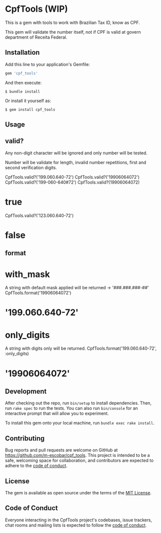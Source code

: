 # CpfTools (WIP)

This is a gem with tools to work with Brazilian Tax ID, know as CPF.

This gem will validate the number itself, not if CPF is valid at govern department of Receita Federal.

## Installation

Add this line to your application's Gemfile:

```ruby
gem 'cpf_tools'
```

And then execute:

    $ bundle install

Or install it yourself as:

    $ gem install cpf_tools

## Usage

## valid?
Any non-digit character will be ignored and only number will be tested.

Number will be validate for length, invalid number repetitions, first and second verification digits.

CpfTools.valid?('199.060.640-72')
CpfTools.valid?('19906064072')
CpfTools.valid?('199-060-640#72')
CpfTools.valid?(19906064072)
# true

CpfTools.valid?('123.060.640-72')
# false

## format
# with_mask
A string with default mask applied will be returned -> '###.###.###-##'
CpfTools.format('19906064072')
# '199.060.640-72'

# only_digits
A string with digits only will be returned.
CpfTools.format('199.060.640-72', :only_digits)
# '19906064072'


## Development

After checking out the repo, run `bin/setup` to install dependencies. Then, run `rake spec` to run the tests. You can also run `bin/console` for an interactive prompt that will allow you to experiment.

To install this gem onto your local machine, run `bundle exec rake install`.


## Contributing

Bug reports and pull requests are welcome on GitHub at https://github.com/m-escobar/cpf_tools. This project is intended to be a safe, welcoming space for collaboration, and contributors are expected to adhere to the [code of conduct](https://github.com/m-escobar/cpf_tools/blob/master/CODE_OF_CONDUCT.md).

## License

The gem is available as open source under the terms of the [MIT License](https://opensource.org/licenses/MIT).

## Code of Conduct

Everyone interacting in the CpfTools project's codebases, issue trackers, chat rooms and mailing lists is expected to follow the [code of conduct](https://github.com/m-escobar/cpf_tools/blob/master/CODE_OF_CONDUCT.md).
